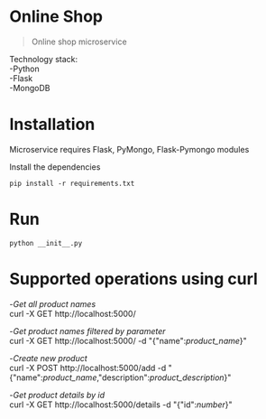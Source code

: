 # Online Shop
> Online shop microservice    

Technology stack:   
-Python   
-Flask    
-MongoDB    

# Installation
Microservice requires Flask, PyMongo, Flask-Pymongo modules   

Install the dependencies
```
pip install -r requirements.txt
```   
    
# Run   
``` 
python __init__.py
```
    
# Supported operations using curl
-*Get all product names*    
curl -X GET http://localhost:5000/    
    
-*Get product names filtered by parameter*    
curl -X GET http://localhost:5000/ -d "{"name":*product_name*}"   
    
-*Create new product*   
curl -X POST http://localhost:5000/add -d "{"name":*product_name*,"description":*product_description*}"   
    
-*Get product details by id*    
curl -X GET http://localhost:5000/details -d "{"id":*number*}"    
